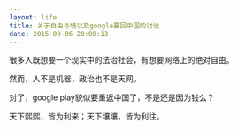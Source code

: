 ```yaml
---
layout: life
title: 关于自由与墙以及google要回中国的讨论
date: 2015-09-06 20:08:13
---
```


很多人既想要一个现实中的法治社会，有想要网络上的绝对自由。

然而，人不是机器，政治也不是天网。

对了，google play貌似要重返中国了，不是还是因为钱么？

天下熙熙，皆为利来；天下壤壤，皆为利往。